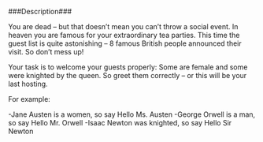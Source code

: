 ﻿###Description###

You are dead – but that doesn’t mean you can’t throw a social event. In heaven you are famous for your extraordinary tea parties. This time the guest list is quite astonishing – 8 famous British people announced their visit. So don’t mess up!

Your task is to welcome your guests properly: Some are female and some were knighted by the queen. 
So greet them correctly – or this will be your last hosting.

For example:

-Jane Austen is a women, so say Hello Ms. Austen
-George Orwell is a man, so say Hello Mr. Orwell
-Isaac Newton was knighted, so say Hello Sir Newton
